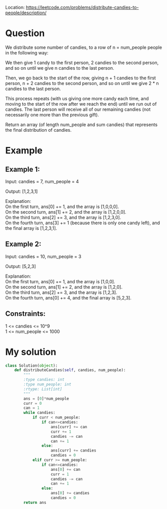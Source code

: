 Location: https://leetcode.com/problems/distribute-candies-to-people/description/
# Question
We distribute some number of candies, to a row of n = num_people people in the following way:

We then give 1 candy to the first person, 2 candies to the second person, and so on until we give n candies to the last person.

Then, we go back to the start of the row, giving n + 1 candies to the first person, n + 2 candies to the second person, and so on until we give 2 * n candies to the last person.

This process repeats (with us giving one more candy each time, and moving to the start of the row after we reach the end) until we run out of candies.  The last person will receive all of our remaining candies (not necessarily one more than the previous gift).

Return an array (of length num_people and sum candies) that represents the final distribution of candies.
 
# Example

## Example 1:

Input: candies = 7, num_people = 4

Output: [1,2,3,1]

Explanation:\
On the first turn, ans[0] += 1, and the array is [1,0,0,0].\
On the second turn, ans[1] += 2, and the array is [1,2,0,0].\
On the third turn, ans[2] += 3, and the array is [1,2,3,0].\
On the fourth turn, ans[3] += 1 (because there is only one candy left), and the final array is [1,2,3,1].

## Example 2:

Input: candies = 10, num_people = 3

Output: [5,2,3]

Explanation: \
On the first turn, ans[0] += 1, and the array is [1,0,0].\
On the second turn, ans[1] += 2, and the array is [1,2,0].\
On the third turn, ans[2] += 3, and the array is [1,2,3].\
On the fourth turn, ans[0] += 4, and the final array is [5,2,3].

## Constraints:

1 <= candies <= 10^9\
1 <= num_people <= 1000

# My solution 
```python
class Solution(object):
    def distributeCandies(self, candies, num_people):
        """
        :type candies: int
        :type num_people: int
        :rtype: List[int]
        """
        ans = [0]*num_people
        curr = 0
        can = 1
        while candies:
            if curr < num_people:
                if can<=candies:
                    ans[curr] += can
                    curr += 1
                    candies -= can
                    can += 1
                else:
                    ans[curr] += candies
                    candies = 0
            elif curr >= num_people:
                if can<=candies:
                    ans[0] += can
                    curr = 1
                    candies -= can
                    can += 1
                else:
                    ans[0] += candies
                    candies = 0
        return ans
```
